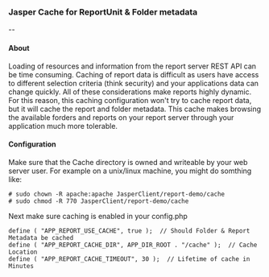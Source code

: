 ### Jasper Cache for ReportUnit & Folder metadata
--

#### About 
Loading of resources and information from the report server REST API can be
time consuming. Caching of report data is difficult as users have access to
different selection criteria (think security) and your applications data can
change quickly. All of these considerations make reports highly dynamic. For
this reason, this caching configuration won't try to cache report data, but
it will cache the report and folder metadata. This cache makes browsing the
available forders and reports on your report server through your application
much more tolerable.


#### Configuration
Make sure that the Cache directory is owned and writeable by your web server user.
For example on a unix/linux machine, you might do somthing like:

    # sudo chown -R apache:apache JasperClient/report-demo/cache
    # sudo chmod -R 770 JasperClient/report-demo/cache
    
Next make sure caching is enabled in your config.php

    
    define ( "APP_REPORT_USE_CACHE", true );  // Should Folder & Report Metadata be cached
    define ( "APP_REPORT_CACHE_DIR", APP_DIR_ROOT . "/cache" );  // Cache Location
    define ( "APP_REPORT_CACHE_TIMEOUT", 30 );  // Lifetime of cache in Minutes
